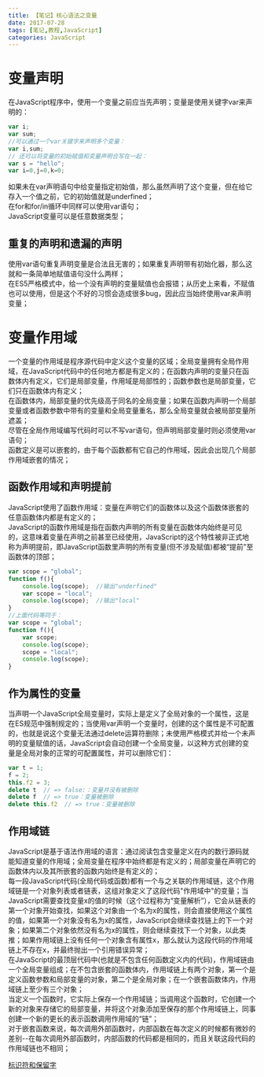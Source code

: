 ```yaml
---
title: 【笔记】核心语法之变量
date: 2017-07-28
tags: [笔记,教程,JavaScript]
categories: JavaScript
---
```

# 变量声明
在JavaScript程序中，使用一个变量之前应当先声明；变量是使用关键字var来声明的：
```javascript
var i;
var sum;
//可以通过一个var关键字来声明多个变量：
var i,sum;
// 还可以将变量的初始赋值和变量声明合写在一起：
var s = "hello";
var i=0,j=0,k=0;
```
如果未在var声明语句中给变量指定初始值，那么虽然声明了这个变量，但在给它存入一个值之前，它的初始值就是underfined；     
在for和for/in循环中同样可以使用var语句；     
JavaScript变量可以是任意数据类型；

## 重复的声明和遗漏的声明
使用var语句重复声明变量是合法且无害的；如果重复声明带有初始化器，那么这就和一条简单地赋值语句没什么两样；     
在ES5严格模式中，给一个没有声明的变量赋值也会报错；从历史上来看，不赋值也可以使用，但是这个不好的习惯会造成很多bug，因此应当始终使用var来声明变量；

# 变量作用域
一个变量的作用域是程序源代码中定义这个变量的区域；全局变量拥有全局作用域，在JavaScript代码中的任何地方都是有定义的；在函数内声明的变量只在函数体内有定义，它们是局部变量，作用域是局部性的；函数参数也是局部变量，它们只在函数体内有定义；     
在函数体内，局部变量的优先级高于同名的全局变量；如果在函数内声明一个局部变量或者函数参数中带有的变量和全局变量重名，那么全局变量就会被局部变量所遮盖；     
尽管在全局作用域编写代码时可以不写var语句，但声明局部变量时则必须使用var语句；     
函数定义是可以嵌套的，由于每个函数都有它自己的作用域，因此会出现几个局部作用域嵌套的情况；     
## 函数作用域和声明提前
JavaScript使用了函数作用域：变量在声明它们的函数体以及这个函数体嵌套的任意函数体内都是有定义的；     
JavaScript的函数作用域是指在函数内声明的所有变量在函数体内始终是可见的，这意味着变量在声明之前甚至已经使用，JavaScript的这个特性被非正式地称为声明提前，即JavaScript函数里声明的所有变量(但不涉及赋值)都被“提前”至函数体的顶部；
```javascript
var scope = "global";
function f(){
    console.log(scope);  //输出"underfined"
    var scope = "local";
    console.log(scope);  //输出"local"
}
//上面代码等同于：
var scope = "global";
function f(){
    var scope;
    console.log(scope);
    scope = "local";
    console.log(scope);
}
```

## 作为属性的变量
当声明一个JavaScript全局变量时，实际上是定义了全局对象的一个属性，这是在ES规范中强制规定的；当使用var声明一个变量时，创建的这个属性是不可配置的，也就是说这个变量无法通过delete运算符删除；未使用严格模式并给一个未声明的变量赋值的话，JavaScript会自动创建一个全局变量，以这种方式创建的变量是全局对象的正常的可配置属性，并可以删除它们：
```javascript
var t = 1;
f = 2;
this.f2 = 3;
delete t  // => false:：变量并没有被删除
delete f  // => true：变量被删除
delete this.f2  // => true：变量被删除
```

## 作用域链
JavaScript是基于语法作用域的语言：通过阅读包含变量定义在内的数行源码就能知道变量的作用域；全局变量在程序中始终都是有定义的；局部变量在声明它的函数体内以及其所嵌套的函数内始终是有定义的；     
每一段JavaScript代码(全局代码或函数)都有一个与之关联的作用域链，这个作用域链是一个对象列表或者链表，这组对象定义了这段代码"作用域中"的变量；当JavaScript需要查找变量x的值的时候（这个过程称为“变量解析”），它会从链表的第一个对象开始查找，如果这个对象由一个名为x的属性，则会直接使用这个属性的值，如果第一个对象没有名为x的属性，JavaScript会继续查找链上的下一个对象；如果第二个对象依然没有名为x的属性，则会继续查找下一个对象，以此类推；如果作用域链上没有任何一个对象含有属性x，那么就认为这段代码的作用域链上不存在x，并最终抛出一个引用错误异常；     
在JavaScript的最顶层代码中(也就是不包含任何函数定义内的代码)，作用域链由一个全局变量组成；在不包含嵌套的函数体内，作用域链上有两个对象，第一个是定义函数参数和局部变量的对象，第二个是全局对象；在一个嵌套函数体内，作用域链上至少有三个对象；     
当定义一个函数时，它实际上保存一个作用域链；当调用这个函数时，它创建一个新的对象来存储它的局部变量，并将这个对象添加至保存的那个作用域链上，同事创建一个新的更长的表示函数调用作用域的“链”；     
对于嵌套函数来说，每次调用外部函数时，内部函数在每次定义的时候都有微妙的差别--在每次调用外部函数时，内部函数的代码都是相同的，而且关联这段代码的作用域链也不相同；

[标识符和保留字](/2017/07/24/JS核心语法之词法结构/)
